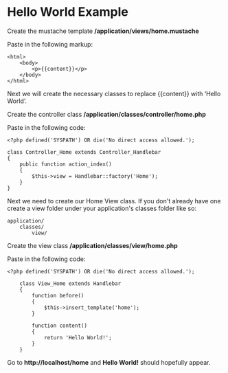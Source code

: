 # Hello World Example

Create the mustache template **/application/views/home.mustache**

Paste in the following markup:

~~~
<html>
	<body>
		<p>{{content}}</p>
	</body>
</html>
~~~

Next we will create the necessary classes to replace &#123;&#123;content&#125;&#125; with &lsquo;Hello World&rsquo;.

Create the controller class **/application/classes/controller/home.php**

Paste in the following code:  

~~~
<?php defined('SYSPATH') OR die('No direct access allowed.');

class Controller_Home extends Controller_Handlebar
{
    public function action_index()
    {
        $this->view = Handlebar::factory('Home');
    }
}
~~~

Next we need to create our Home View class.  If you don't already have one create a view folder under your application's classes folder like so:

~~~
application/
    classes/
        view/
~~~

Create the view class **/application/classes/view/home.php**

Paste in the following code:  

~~~
<?php defined('SYSPATH') OR die('No direct access allowed.');

    class View_Home extends Handlebar
    {
        function before()
        {
            $this->insert_template('home');
        }

        function content()
        {
            return 'Hello World!';
        }
    }
~~~

Go to **http://localhost/home** and **Hello World!** should hopefully appear.